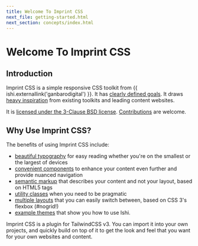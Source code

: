 ```yaml
---
title: Welcome To Imprint CSS
next_file: getting-started.html
next_section: concepts/index.html
---
```

# Welcome To Imprint CSS

## Introduction

Imprint CSS is a simple responsive CSS toolkit from {{ ishi.externallink('ganbarodigital') }}. It has [clearly defined goals](goals.html). It draws [heavy inspiration](inspirations.html) from existing toolkits and leading content websites.

It is [licensed under the 3-Clause BSD license](license.html). [Contributions](contributions.html) are welcome.

## Why Use Imprint CSS?

The benefits of using Imprint CSS include:

* [beautiful typography](typography/index.html) for easy reading whether you're on the smallest or the largest of devices
* [convenient components](components/index.html) to enhance your content even further and provide nuanced navigation
* [semantic markup](structure/index.html) that describes your content and not your layout, based on HTML5 tags
* [utility classes](utilities/index.html) when you need to be pragmatic
* [multiple layouts](layouts/index.html) that you can easily switch between, based on CSS 3's flexbox (#nogrid!)
* [example themes](themes/index.html) that show you how to use Ishi.

Imprint CSS is a plugin for TailwindCSS v3. You can import it into your own projects, and quickly build on top of it to get the look and feel that you want for your own websites and content.
